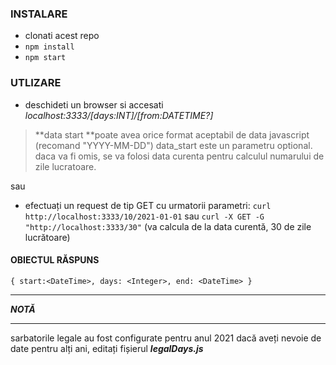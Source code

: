 ### INSTALARE

- clonati acest repo
- `npm install`
- `npm start`

### UTLIZARE
- deschideti un browser si accesati *localhost:3333/[days:INT]/[from:DATETIME?]*
> **data start **poate avea orice format aceptabil de data javascript (recomand "YYYY-MM-DD")
    data_start este un parametru optional. daca va fi omis, se va folosi data curenta pentru calculul numarului de zile lucratoare.


sau
- efectuați un request de tip GET cu urmatorii parametri:
`curl  http://localhost:3333/10/2021-01-01` 
sau 
`curl -X GET -G "http://localhost:3333/30"` (va calcula de la data curentă, 30 de zile lucrătoare)

#### OBIECTUL RĂSPUNS
`{
	start:<DateTime>,
	days: <Integer>, end: <DateTime>
}`


------------


***NOTĂ***

------------
sarbatorile legale au fost configurate pentru anul 2021
dacă aveți nevoie de date pentru alți ani, editați fișierul ***legalDays.js***

